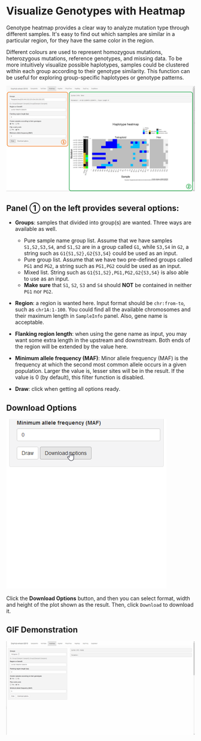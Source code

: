 # Visualize Genotypes with Heatmap

Genotype heatmap provides a clear way to analyze mutation type through different samples. It's easy to find out which samples are similar in a particular region, for they have the same color in the region.

Different colours are used to represent homozygous mutations, heterozygous mutations, reference genotypes, and missing data. To be more intuitively visualize possible haplotypes, samples could be clustered within each group according to their genotype similarity. This function can be useful for exploring group-specific haplotypes or genotype patterns.

![Heatmap tag](./../img/Heatmap-1.jpg)

## Panel ① on the left provides several options:
- **Groups**: samples that divided into group(s) are wanted. Three ways are available as well.
	- Pure sample name group list. Assume that we have samples `S1,S2,S3,S4`, and `S1,S2` are in a group called `G1`, while `S3,S4` in `G2`, a string such as `G1{S1,S2},G2{S3,S4}` could be used as an input.
	- Pure group list. Assume that we have two pre-defined groups called `PG1` and `PG2`, a string such as `PG1,PG2` could be used as an input.
	- Mixed list. String such as `G1{S1,S2},PG1,PG2,G2{S3,S4}` is also able to use as an input.
	- **Make sure** that `S1`, `S2`, `S3` and `S4` should **NOT** be contained in neither `PG1` nor `PG2`.

- **Region**: a region is wanted here. Input format should be `chr:from-to`, such as `chr1A:1-100`. You could find all the available chromosomes and their maximum length in `SampleInfo` panel. Also, gene name is acceptable.

- **Flanking region length**: when using the gene name as input, you may want some extra length in the upstream and downstream. Both ends of the region will be extended by the value here.

- **Minimum allele frequency (MAF)**: Minor allele frequency (MAF) is the frequency at which the second most common allele occurs in a given population. Larger the value is, lesser sites will be in the result. If the value is 0 (by default), this filter function is disabled.

- **Draw**: click when getting all options ready.

## Download Options

![Download options of Heatmap](./../img/Download-options.gif)

Click the **Download Options** button, and then you can select format, width and height of the plot shown as the result. Then, click `Download` to download it.

## GIF Demonstration

![GIF Demonstration of Heatmap](./../img/Heatmap-0.gif)